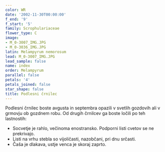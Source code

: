 ```yaml
---
color: WR
date: '2002-11-30T00:00:00'
f_end: '9'
f_start: '5'
family: Scrophulariaceae
flower_type: C
image:
- M_0-3007_IMG.JPG
- M_0-3036_IMG.JPG
latin: Melampyrum nemorosum
lead: M_0-3007_IMG.JPG
lead_sample: false
name: index
order: Melampyrum
parallel: false
petals: '4'
petals_joined: false
star_shape: false
title: Podlesni črnilec
---
```

Podlesni črnilec boste avgusta in septembra opazili v svetlih gozdovih ali v grmovju ob gozdnem robu. Od drugih črnilcev ga boste ločili po teh lastnostih:

-   Socvetje je rahlo, večinoma enostransko. Podporni listi cvetov se ne prekrivajo.
-   Listi na vrhu stebla so vijoličasti, nazobčani, pri dnu srčasti.
-   Čaša je dlakava, ustje venca je skoraj zaprto.
